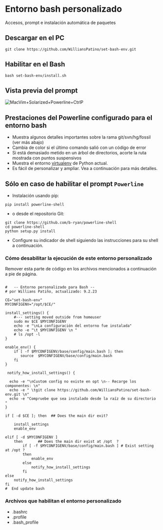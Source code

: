 # Entorno bash personalizado 

Accesos, prompt e instalación automática de paquetes


## Descargar en el PC

    git clone https://github.com/WilliansPatino/set-bash-env.git

##  Habilitar en el Bash

    bash set-bash-env/install.sh



## Vista previa del prompt


![MacVim+Solarized+Powerline+CtrlP](https://raw.github.com/b-ryan/powerline-shell/master/bash-powerline-screenshot.png)

## Prestaciones del Powerline configurado para el entorno bash

- Muestra algunos detalles importantes sobre la rama git/svn/hg/fossil (ver más abajo)
- Cambia de color si el último comando salió con un código de error
- Si está demasiado metido en un árbol de directorios, acorte la ruta mostrada con puntos suspensivos
- Muestra el entorno [virtualenv](http://www.virtualenv.org/)  de Python actual. 
- Es fácil de personalizar y ampliar. Vea a continuación para más detalles.


## Sólo en caso de habilitar el prompt `Powerline`


- Instalación usando pip:

```
pip install powerline-shell
```

- o desde el repositorio Git:

```
git clone https://github.com/b-ryan/powerline-shell
cd powerline-shell
python setup.py install
```

- Configure su indicador de shell siguiendo las instrucciones para su shell a continuación.

### Cómo desabilitar la ejecución de este entorno personalizado

Remover esta parte de código en los archivos mencionados a continuación a pie de página.

```

#   -- Entorno personalizado para Bash --     
# por Willians Patiño, actualizado: 9.2.23   
 
CE="set-bash-env" 
MYCONFIGENV="/opt/$CE/"  
 
install_settings() {					       
    #--- setting moved outside from homeuser 
    sudo mv $CE $MYCONFIGENV  			   
    echo -e "\nLa configuración del entorno fue instalada" 
    echo -e "\t $MYCONFIGENV \n "            
    # ls /opt -l							   
}  
   
enable_env() { 
    if [ -f $MYCONFIGENV/base/config/main.bash ]; then
       source  $MYCONFIGENV/base/config/main.bash     
    fi   
} 
 
 notify_how_install_settings() { 
 
  echo -e "\nCustom config no existe en opt \n-- Recarge los componentes: \n" 
  echo -e " \tgit clone https://github.com/WilliansPatino/set-bash-env.git \n"     
  echo -e "Compruebe que sea instalado desde la raíz de su directorio "      
} 
 
if [ -d $CE ]; then  ## Does the main dir exit?  
 
    install_settings    
    enable_env          
   
elif [ -d $MYCONFIGENV ] 
    then       ## Does the main dir exist at /opt  ? 
        if [ -f $MYCONFIGENV/base/config/main.bash ] # Exist setting at /opt ? 
        then 
            enable_env 
        else 
            notify_how_install_settings  
        fi   
else  
    notify_how_install_settings  
fi  
#  End update bash  

```

###  Archivos que habilitan el entorno personalizado


- .bashrc
- .profile
- .bash_profile







```

```

